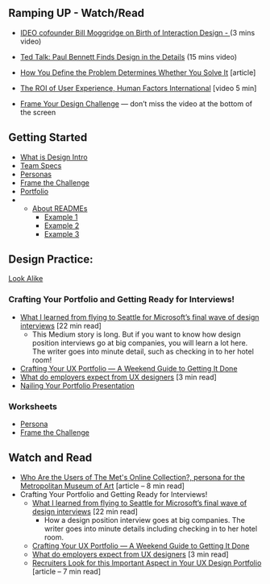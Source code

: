 ## Ramping UP - Watch/Read
* [IDEO cofounder Bill Moggridge on Birth of Interaction Design - ](https://www.youtube.com/watch?v=DAHHSS_WgfI&feature=youtu.be)(3 mins video)
* [Ted Talk: Paul Bennett Finds Design in the Details](https://www.ted.com/talks/paul_bennett_finds_design_in_the_details) (15 mins video)
* [How You Define the Problem Determines Whether You Solve It](https://hbr.org/2017/06/how-you-define-the-problem-determines-whether-you-solve-it) [article]
* [The ROI of User Experience, Human Factors International](https://www.youtube.com/watch?v=O94kYyzqvTc) [video 5 min]


* [Frame Your Design Challenge](https://www.designkit.org/methods/60) — don’t miss the video at the bottom of the screen


## Getting Started
* [What is Design Intro](Design_Process_Intro.pdf)
* [Team Specs](Team_Specs.pdf)
* [Personas](Personas.pdf)
* [Frame the Challenge](FrameTheChallenge.pdf)
* [Portfolio](PortfolioNotes.pdf)
* + [About READMEs](https://help.github.com/articles/about-readmes/)
    * [Example 1](https://gist.github.com/PurpleBooth/109311bb0361f32d87a2)
    * [Example 2](https://github.com/ryanoasis/nerd-fonts)
    * [Example 3](https://github.com/ryanoasis/vim-devicons/blob/master/readme.md)


## Design Practice:
[Look Alike](https://github.com/nashville-software-school/uix-look-alike)


### Crafting Your Portfolio and Getting Ready for Interviews!
* [What I learned from flying to Seattle for Microsoft’s final wave of design interviews](https://www.freecodecamp.org/news/what-i-learned-from-flying-to-seattle-for-microsofts-final-wave-of-design-interviews-8eab06c50ce5/) [22 min read]
  * This Medium story is long. But if you want to know how design position interviews go at big companies, you will learn a lot here. The writer goes into minute detail, such as checking in to her hotel room!
* [Crafting Your UX Portfolio — A Weekend Guide to Getting It Done](https://writing.enchant.co/crafting-your-ux-portfolio-a-weekend-guide-to-getting-it-done-632e13acd3d1)
* [What do employers expect from UX designers](https://uxdesign.cc/what-employers-expect-from-ux-designers-49d2819be0d4) [3 min read]
* [Nailing Your Portfolio Presentation](https://www.figma.com/blog/five-steps-to-nailing-your-portfolio-presentation-in-design-interviews/)


### Worksheets
* [Persona](WS-Persona.pdf)
* [Frame the Challenge](WS-FrameChallenge.pdf)

## Watch and Read
* [Who Are the Users of The Met's Online Collection?, persona for the Metropolitan Museum of Art](https://www.metmuseum.org/blogs/collection-insights/2017/online-collection-user-research) [article – 8 min read]
* Crafting Your Portfolio and Getting Ready for Interviews!
  * [What I learned from flying to Seattle for Microsoft’s final wave of design interviews](https://www.freecodecamp.org/news/what-i-learned-from-flying-to-seattle-for-microsofts-final-wave-of-design-interviews-8eab06c50ce5/) [22 min read]
    * How a design position interview goes at big companies. The writer goes into minute details including checking in to her hotel room.
  * [Crafting Your UX Portfolio — A Weekend Guide to Getting It Done](https://writing.enchant.co/crafting-your-ux-portfolio-a-weekend-guide-to-getting-it-done-632e13acd3d1)
  * [What do employers expect from UX designers](https://uxdesign.cc/what-employers-expect-from-ux-designers-49d2819be0d4) [3 min read]
  * [Recruiters Look for this Important Aspect in Your UX Design Portfolio](https://medium.muz.li/recruiters-look-for-this-important-aspect-in-your-portfolio-1947f15a7766) [article – 7 min read]
